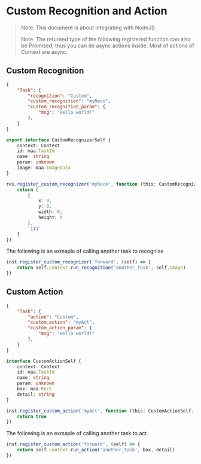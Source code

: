 # Custom Recognition and Action

> Note: This document is about integrating with NodeJS
>
> Note: The returned type of the following registered function can also be Promised, thus you can do async actions inside. Most of actions of Context are async.

## Custom Recognition

```json
{
    "Task": {
        "recognition": "Custom",
        "custom_recognition": "myReco",
        "custom_recognition_param": {
            "msg": "Hello world!"
        },
    }
}
```

```typescript
export interface CustomRecognizerSelf {
    context: Context
    id: maa.TaskId
    name: string
    param: unknown
    image: maa.ImageData
}

res.register_custom_recognizer('myReco', function (this: CustomRecognizerSelf, self: CustomRecognizerSelf) {
    return [
        {
            x: 0,
            y: 0,
            width: 0,
            height: 0
        },
        '111'
    ]
})
```

The following is an exmaple of calling another task to recognize

```typescript
inst.register_custom_recognizer('forward', (self) => {
    return self.context.run_recognition('another_task', self.image)
})
```

## Custom Action

```json
{
    "Task": {
        "action": "Custom",
        "custom_action": "myAct",
        "custom_action_param": {
            "msg": "Hello world!"
        },
    }
}
```

```typescript
interface CustomActionSelf {
    context: Context
    id: maa.TaskId
    name: string
    param: unknown
    box: maa.Rect
    detail: string
}

inst.register_custom_action('myAct', function (this: CustomActionSelf, self: CustomActionSelf) => {
    return true
})
```

The following is an exmaple of calling another task to act

```typescript
inst.register_custom_action('forward', (self) => {
    return self.context.run_action('another_task', box, detail)
})
```
